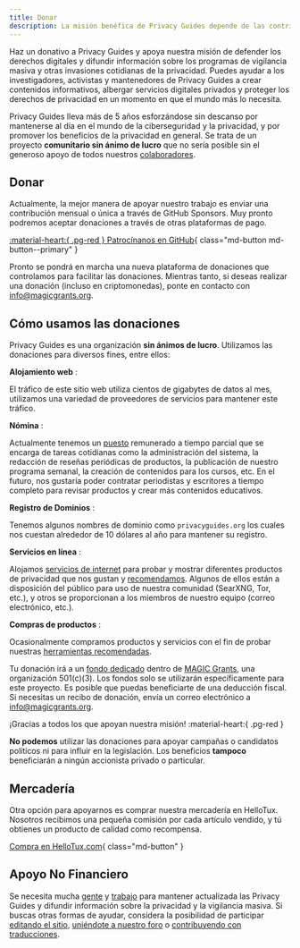 ```yaml
---
title: Donar
description: La misión benéfica de Privacy Guides depende de las contribuciones de visitantes como tú. Todo lo que puedas hacer para apoyar el proyecto será muy apreciado.
---
```


<!-- markdownlint-disable MD036 -->
Haz un donativo a Privacy Guides y apoya nuestra misión de defender los derechos digitales y difundir información sobre los programas de vigilancia masiva y otras invasiones cotidianas de la privacidad. Puedes ayudar a los investigadores, activistas y mantenedores de Privacy Guides a crear contenidos informativos, albergar servicios digitales privados y proteger los derechos de privacidad en un momento en que el mundo más lo necesita.

Privacy Guides lleva más de 5 años esforzándose sin descanso por mantenerse al día en el mundo de la ciberseguridad y la privacidad, y por promover los beneficios de la privacidad en general. Se trata de un proyecto **comunitario sin ánimo de lucro** que no sería posible sin el generoso apoyo de todos nuestros [colaboradores](contributors.md).

## Donar

Actualmente, la mejor manera de apoyar nuestro trabajo es enviar una contribución mensual o única a través de GitHub Sponsors. Muy pronto podremos aceptar donaciones a través de otras plataformas de pago.

[:material-heart:{ .pg-red } Patrocínanos en GitHub](https://github.com/sponsors/privacyguides){ class="md-button md-button--primary" }

Pronto se pondrá en marcha una nueva plataforma de donaciones que controlamos para facilitar las donaciones. Mientras tanto, si deseas realizar una donación (incluso en criptomonedas), ponte en contacto con [info@magicgrants.org](mailto:info@magicgrants.org).

## Cómo usamos las donaciones

Privacy Guides es una organización **sin ánimos de lucro**. Utilizamos las donaciones para diversos fines, entre ellos:

**Alojamiento web**
:

El tráfico de este sitio web utiliza cientos de gigabytes de datos al mes, utilizamos una variedad de proveedores de servicios para mantener este tráfico.

**Nómina**
:

Actualmente tenemos un [puesto](../about.md#staff) remunerado a tiempo parcial que se encarga de tareas cotidianas como la administración del sistema, la redacción de reseñas periódicas de productos, la publicación de nuestro programa semanal, la creación de contenidos para los cursos, etc. En el futuro, nos gustaría poder contratar periodistas y escritores a tiempo completo para revisar productos y crear más contenidos educativos.

**Registro de Dominios**
:

Tenemos algunos nombres de dominio como `privacyguides.org` los cuales nos cuestan alrededor de 10 dólares al año para mantener su registro.

**Servicios en línea**
:

Alojamos [servicios de internet](services.md) para probar y mostrar diferentes productos de privacidad que nos gustan y [recomendamos](../tools.md). Algunos de ellos están a disposición del público para uso de nuestra comunidad (SearXNG, Tor, etc.), y otros se proporcionan a los miembros de nuestro equipo (correo electrónico, etc.).

**Compras de productos**
:

Ocasionalmente compramos productos y servicios con el fin de probar nuestras [herramientas recomendadas](../tools.md).

Tu donación irá a un [fondo dedicado](https://magicgrants.org/funds/privacy_guides) dentro de [MAGIC Grants](https://magicgrants.org), una organización 501(c)(3). Los fondos solo se utilizarán específicamente para este proyecto. Es posible que puedas beneficiarte de una deducción fiscal. Si necesitas un recibo de donación, envía un correo electrónico a <info@magicgrants.org>.

¡Gracias a todos los que apoyan nuestra misión! :material-heart:{ .pg-red }

**No podemos** utilizar las donaciones para apoyar campañas o candidatos políticos ni para influir en la legislación. Los beneficios **tampoco** beneficiarán a ningún accionista privado o particular.

## Mercadería

Otra opción para apoyarnos es comprar nuestra mercadería en HelloTux. Nosotros recibimos una pequeña comisión por cada artículo vendido, y tú obtienes un producto de calidad como recompensa.

[Compra en HelloTux.com](https://hellotux.com/privacyguides){ class="md-button" }

## Apoyo No Financiero

Se necesita mucha [gente](contributors.md) y [trabajo](https://github.com/privacyguides/privacyguides.org/pulse/monthly) para mantener actualizada las Privacy Guides y difundir información sobre la privacidad y la vigilancia masiva. Si buscas otras formas de ayudar, considera la posibilidad de participar [editando el sitio](https://github.com/privacyguides/privacyguides.org), [uniéndote a nuestro foro](https://discuss.privacyguides.net) o [contribuyendo con traducciones](https://crowdin.com/project/privacyguides).
